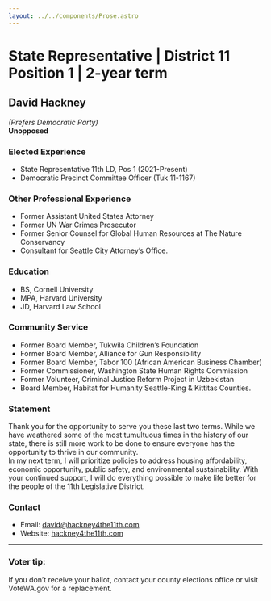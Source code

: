```yaml
---
layout: ../../components/Prose.astro
---
```


# State Representative | District 11 Position 1 | 2-year term

## David Hackney  
*(Prefers Democratic Party)*  
**Unopposed**

### Elected Experience
- State Representative 11th LD, Pos 1 (2021-Present)  
- Democratic Precinct Committee Officer (Tuk 11-1167)

### Other Professional Experience
- Former Assistant United States Attorney  
- Former UN War Crimes Prosecutor  
- Former Senior Counsel for Global Human Resources at The Nature Conservancy  
- Consultant for Seattle City Attorney’s Office.

### Education
- BS, Cornell University  
- MPA, Harvard University  
- JD, Harvard Law School

### Community Service
- Former Board Member, Tukwila Children’s Foundation  
- Former Board Member, Alliance for Gun Responsibility  
- Former Board Member, Tabor 100 (African American Business Chamber)  
- Former Commissioner, Washington State Human Rights Commission  
- Former Volunteer, Criminal Justice Reform Project in Uzbekistan  
- Board Member, Habitat for Humanity Seattle-King & Kittitas Counties.

### Statement
Thank you for the opportunity to serve you these last two terms. While we have weathered some of the most tumultuous times in the history of our state, there is still more work to be done to ensure everyone has the opportunity to thrive in our community.  
In my next term, I will prioritize policies to address housing affordability, economic opportunity, public safety, and environmental sustainability. With your continued support, I will do everything possible to make life better for the people of the 11th Legislative District.

### Contact
- Email: [david@hackney4the11th.com](mailto:david@hackney4the11th.com)  
- Website: [hackney4the11th.com](https://www.hackney4the11th.com/)

---

### Voter tip:
If you don’t receive your ballot, contact your county elections office or visit VoteWA.gov for a replacement.

